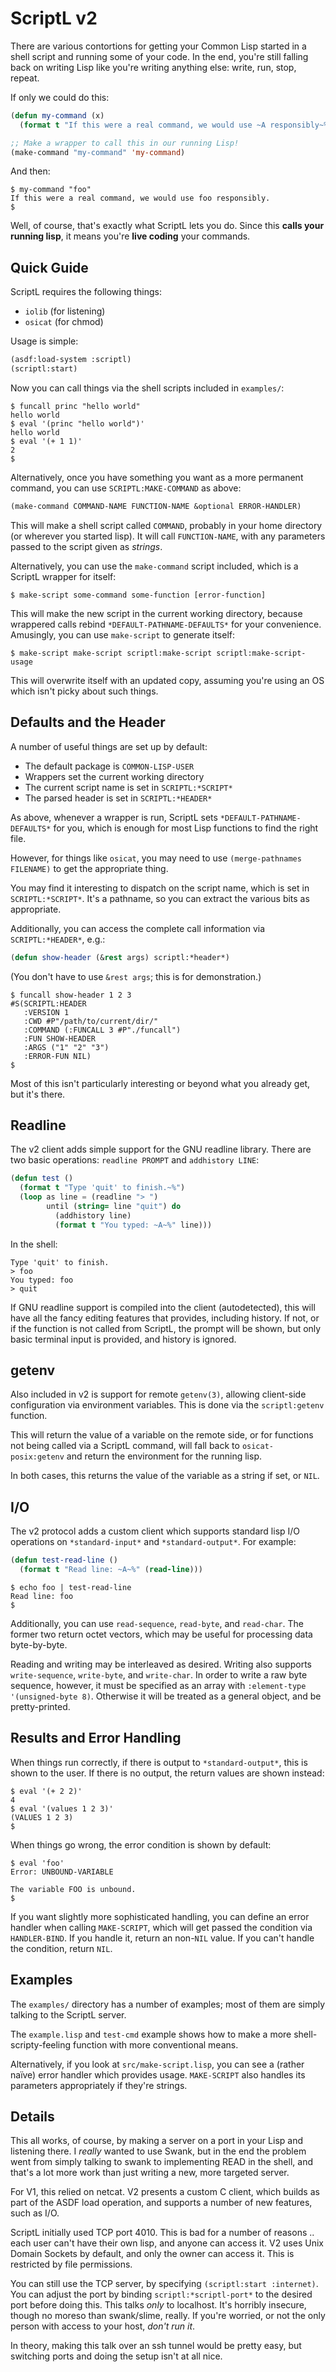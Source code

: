# ScriptL v2

There are various contortions for getting your Common Lisp started in
a shell script and running some of your code.  In the end, you're
still falling back on writing Lisp like you're writing anything else:
write, run, stop, repeat.

If only we could do this:

```lisp
(defun my-command (x)
  (format t "If this were a real command, we would use ~A responsibly~%" x))

;; Make a wrapper to call this in our running Lisp!
(make-command "my-command" 'my-command)
```

And then:

```console
$ my-command "foo"
If this were a real command, we would use foo responsibly.
$
```

Well, of course, that's exactly what ScriptL lets you do.  Since this
**calls your running lisp**, it means you're **live coding** your
commands.

## Quick Guide

ScriptL requires the following things:

* `iolib` (for listening)
* `osicat` (for chmod)

Usage is simple:

```lisp
(asdf:load-system :scriptl)
(scriptl:start)
```

Now you can call things via the shell scripts included in `examples/`:

```console
$ funcall princ "hello world"
hello world
$ eval '(princ "hello world")'
hello world
$ eval '(+ 1 1)'
2
$
```

Alternatively, once you have something you want as a more permanent
command, you can use `SCRIPTL:MAKE-COMMAND` as above:

```lisp
(make-command COMMAND-NAME FUNCTION-NAME &optional ERROR-HANDLER)
```

This will make a shell script called `COMMAND`, probably in your home
directory (or wherever you started lisp).  It will call
`FUNCTION-NAME`, with any parameters passed to the script given as
*strings*.

Alternatively, you can use the `make-command` script included, which
is a ScriptL wrapper for itself:

```console
$ make-script some-command some-function [error-function]
```

This will make the new script in the current working directory,
because wrappered calls rebind `*DEFAULT-PATHNAME-DEFAULTS*` for your
convenience.  Amusingly, you can use `make-script` to generate itself:

```console
$ make-script make-script scriptl:make-script scriptl:make-script-usage
```

This will overwrite itself with an updated copy, assuming you're using
an OS which isn't picky about such things.

## Defaults and the Header

A number of useful things are set up by default:

* The default package is `COMMON-LISP-USER`
* Wrappers set the current working directory
* The current script name is set in `SCRIPTL:*SCRIPT*`
* The parsed header is set in `SCRIPTL:*HEADER*`

As above, whenever a wrapper is run, ScriptL sets
`*DEFAULT-PATHNAME-DEFAULTS*` for you, which is enough for most Lisp
functions to find the right file.

However, for things like `osicat`, you may need to use
`(merge-pathnames FILENAME)` to get the appropriate thing.

You may find it interesting to dispatch on the script name, which is
set in `SCRIPTL:*SCRIPT*`.  It's a pathname, so you can extract the
various bits as appropriate.

Additionally, you can access the complete call information via
`SCRIPTL:*HEADER*`, e.g.:

```lisp
(defun show-header (&rest args) scriptl:*header*)
```

(You don't have to use `&rest args`; this is for demonstration.)

```console
$ funcall show-header 1 2 3
#S(SCRIPTL:HEADER
   :VERSION 1
   :CWD #P"/path/to/current/dir/"
   :COMMAND (:FUNCALL 3 #P"./funcall")
   :FUN SHOW-HEADER
   :ARGS ("1" "2" "3")
   :ERROR-FUN NIL)
$
```

Most of this isn't particularly interesting or beyond what you already
get, but it's there.

## Readline

The v2 client adds simple support for the GNU readline library.
There are two basic operations: `readline PROMPT` and `addhistory
LINE`:

```lisp
(defun test ()
  (format t "Type 'quit' to finish.~%")
  (loop as line = (readline "> ")
        until (string= line "quit") do
          (addhistory line)
          (format t "You typed: ~A~%" line)))
```

In the shell:

```console
Type 'quit' to finish.
> foo
You typed: foo
> quit
```

If GNU readline support is compiled into the client (autodetected),
this will have all the fancy editing features that provides, including
history.  If not, or if the function is not called from ScriptL, the
prompt will be shown, but only basic terminal input is provided, and
history is ignored.

## getenv

Also included in v2 is support for remote `getenv(3)`, allowing
client-side configuration via environment variables.  This is done via
the `scriptl:getenv` function.

This will return the value of a variable on the remote side, or for
functions not being called via a ScriptL command, will fall back to
`osicat-posix:getenv` and return the environment for the running lisp.

In both cases, this returns the value of the variable as a string if
set, or `NIL`.

## I/O

The v2 protocol adds a custom client which supports standard lisp I/O
operations on `*standard-input*` and `*standard-output*`.  For
example:

```lisp
(defun test-read-line ()
  (format t "Read line: ~A~%" (read-line)))
```

```console
$ echo foo | test-read-line
Read line: foo
$
```

Additionally, you can use `read-sequence`, `read-byte`, and
`read-char`.  The former two return octet vectors, which may be useful
for processing data byte-by-byte.

Reading and writing may be interleaved as desired.  Writing also
supports `write-sequence`, `write-byte`, and `write-char`.  In order
to write a raw byte sequence, however, it must be specified as an
array with `:element-type '(unsigned-byte 8)`.  Otherwise it will be
treated as a general object, and be pretty-printed.

## Results and Error Handling

When things run correctly, if there is output to `*standard-output*`,
this is shown to the user.  If there is no output, the return values
are shown instead:

```console
$ eval '(+ 2 2)'
4
$ eval '(values 1 2 3)'
(VALUES 1 2 3)
$
```

When things go wrong, the error condition is shown by default:

```console
$ eval 'foo'
Error: UNBOUND-VARIABLE

The variable FOO is unbound.
$
```

If you want slightly more sophisticated handling, you can define an
error handler when calling `MAKE-SCRIPT`, which will get passed the
condition via `HANDLER-BIND`.  If you handle it, return an non-`NIL`
value.  If you can't handle the condition, return `NIL`.

## Examples

The `examples/` directory has a number of examples; most of them are
simply talking to the ScriptL server.

The `example.lisp` and `test-cmd` example shows how to make a more
shell-scripty-feeling function with more conventional means.

Alternatively, if you look at `src/make-script.lisp`, you can see
a (rather naïve) error handler which provides usage.  `MAKE-SCRIPT`
also handles its parameters appropriately if they're strings.

## Details

This all works, of course, by making a server on a port in your Lisp
and listening there.  I *really* wanted to use Swank, but in the end
the problem went from simply talking to swank to implementing READ in
the shell, and that's a lot more work than just writing a new, more
targeted server.

For V1, this relied on netcat.  V2 presents a custom C client, which
builds as part of the ASDF load operation, and supports a number of
new features, such as I/O.

ScriptL initially used TCP port 4010.  This is bad for a number of
reasons .. each user can't have their own lisp, and anyone can access
it.  V2 uses Unix Domain Sockets by default, and only the owner can
access it.  This is restricted by file permissions.

You can still use the TCP server, by specifying `(scriptl:start
:internet)`.  You can adjust the port by binding
`scriptl:*scriptl-port*` to the desired port before doing this.
This talks *only* to localhost.  It's horribly insecure, though no
moreso than swank/slime, really.  If you're worried, or not the only
person with access to your host, *don't run it*.

In theory, making this talk over an ssh tunnel would be pretty easy,
but switching ports and doing the setup isn't at all nice.
